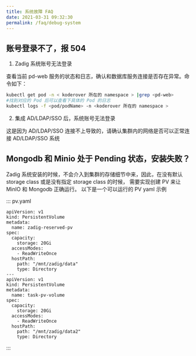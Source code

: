 ```yaml
---
title: 系统故障 FAQ
date: 2021-03-31 09:32:30
permalink: /faq/debug-system
---
```


## 账号登录不了，报 504

1. Zadig 系统账号无法登录

查看当前 pd-web 服务的状态和日志，确认和数据库服务连接是否存在异常。命令如下：

```bash
kubectl get pod -n < koderover 所在的 namespace > |grep <pd-web>
#找到对应的 Pod 后可以查看下具体的 Pod 的日志
kubectl logs -f <pod/podName> -n <koderover 所在的 namespace >
```

2. 集成 AD/LDAP/SSO 后，系统账号无法登录

这是因为 AD/LDAP/SSO 连接不上导致的，请确认集群内的网络是否可以正常连接 AD/LDAP/SSO 系统

## Mongodb 和 Minio 处于 Pending 状态，安装失败？

Zadig 系统安装的时候，不会介入到集群的存储细节中来，因此，在没有默认 storage class 或是没有指定 storage
class 的时候， 需要实现创建 PV 来让 MinIO 和 Mongodb 正确运行。 以下是一个可以运行的 PV yaml 示例

::: pv.yaml
```
apiVersion: v1
kind: PersistentVolume
metadata:
  name: zadig-reserved-pv
spec:
  capacity:
    storage: 20Gi
  accessModes:
    - ReadWriteOnce
  hostPath:
    path: "/mnt/zadig/data"
    type: Directory
---
apiVersion: v1
kind: PersistentVolume
metadata:
  name: task-pv-volume
spec:
  capacity:
    storage: 20Gi
  accessModes:
    - ReadWriteOnce
  hostPath:
    path: "/mnt/zadig/data2"
    type: Directory
```
:::


